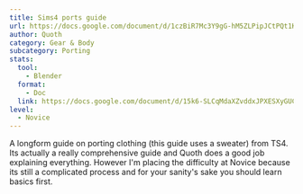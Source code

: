 ```yaml
---
title: Sims4 ports guide 
url: https://docs.google.com/document/d/1czBiR7Mc3Y9gG-hM5ZLPipJCtPQt1KNVYpBL73amknc
author: Quoth
category: Gear & Body
subcategory: Porting
stats:
  tool:
    - Blender
  format:
    - Doc
  link: https://docs.google.com/document/d/15k6-SLCqMdaXZvddxJPXESXyGUCxksh65SJE398l1RI/edit?usp=sharing
level:
  - Novice
---
```

A longform guide on porting clothing (this guide uses a sweater) from TS4. Its actually a really comprehensive guide and Quoth does a good job explaining everything. However I'm placing the difficulty at Novice because its still a complicated process and for your sanity's sake you should learn basics first.